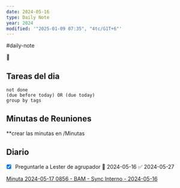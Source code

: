 ```yaml
---
date: 2024-05-16
type: Daily Note
year: 2024
modified: '"2025-01-09 07:35", "4tc/G1T+6"'
---
```

#daily-note

📝
## Tareas del dia


```tasks
not done
(due before today) OR (due today)
group by tags
```

## Minutas de Reuniones
**crear las minutas en /Minutas


## Diario

- [x] Preguntarle a Lester de agrupador 📅 2024-05-16 ✅ 2024-05-27


[Minuta 2024-05-17 0856 - BAM - Sync Interno - 2024-05-16](Minuta%202024-05-17%200856%20-%20BAM%20-%20Sync%20Interno%20-%202024-05-16.md)